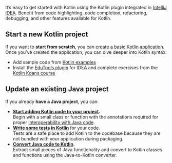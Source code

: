 [//]: # (title: Get started with Kotlin)

It’s easy to get started with Kotlin using the Kotlin plugin integrated in [IntelliJ IDEA](https://www.jetbrains.com/idea/). 
Benefit from code highlighting, code completion, refactoring, debugging, and other features available for Kotlin.

## Start a new Kotlin project

If you want to **start from scratch**, you can [create a basic Kotlin application](jvm-get-started.md). 
Once you’ve created the application, you can dive deeper into Kotlin syntax:

*   Add sample code from [Kotlin examples](https://play.kotlinlang.org/byExample/overview) 
*   Install the [EduTools plugin](https://plugins.jetbrains.com/plugin/10081-edutools) for IDEA and complete exercises 
from the [Kotlin Koans course](https://www.jetbrains.com/help/education/learner-start-guide.html?section=Kotlin%20Koans)

## Update an existing Java project

If you already **have a Java project**, you can:

*   **[Start adding Kotlin code to your project](mixing-java-kotlin-intellij.md).**  
Begin with a small class or function with the annotations required for proper [interoperability with Java code](java-interop.md).
*   **[Write some tests in Kotlin](jvm-test-using-junit.md)** for your code.  
Tests are a safe place to add Kotlin to the codebase because they are not bundled with your application during packaging.
*   **[Convert Java code to Kotlin](mixing-java-kotlin-intellij.md#converting-an-existing-java-file-to-kotlin-with-j2k)**.  
Extract small pieces of Java functionality and convert to Kotlin classes and functions using the Java-to-Kotlin converter.

